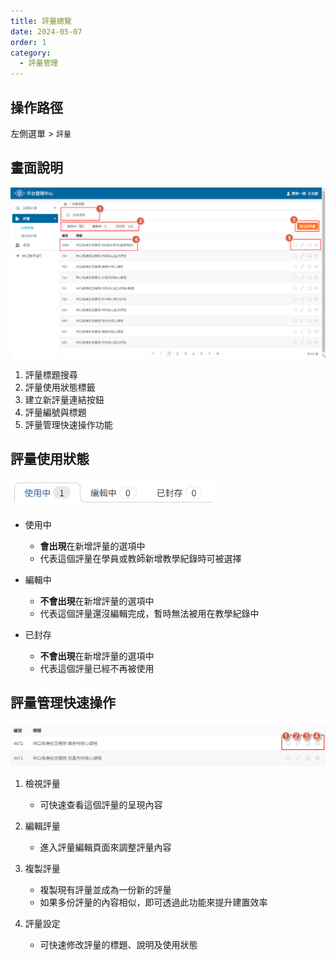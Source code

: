 ```yaml
---
title: 評量總覽
date: 2024-05-07
order: 1
category:
  - 評量管理
---
```


## 操作路徑

左側選單 > ```評量```

## 畫面說明

![評量總覽頁面](./images/assessment-overview-1.png)

1. 評量標題搜尋
2. 評量使用狀態標籤
3. 建立新評量連結按鈕
4. 評量編號與標題
5. 評量管理快速操作功能

## 評量使用狀態

![評量使用狀態頁籤](./images/assessment-overview-2.png)

- 使用中
  - **會出現**在新增評量的選項中
  - 代表這個評量在學員或教師新增教學紀錄時可被選擇
  
- 編輯中
  - **不會出現**在新增評量的選項中
  - 代表這個評量還沒編輯完成，暫時無法被用在教學紀錄中

- 已封存
  - **不會出現**在新增評量的選項中
  - 代表這個評量已經不再被使用

## 評量管理快速操作

![快速操作選項](./images/assessment-overview-3.png)

1. 檢視評量
    - 可快速查看這個評量的呈現內容

2. 編輯評量
    - 進入評量編輯頁面來調整評量內容
3. 複製評量
    - 複製現有評量並成為一份新的評量
    - 如果多份評量的內容相似，即可透過此功能來提升建置效率
4. 評量設定
    - 可快速修改評量的標題、說明及使用狀態
